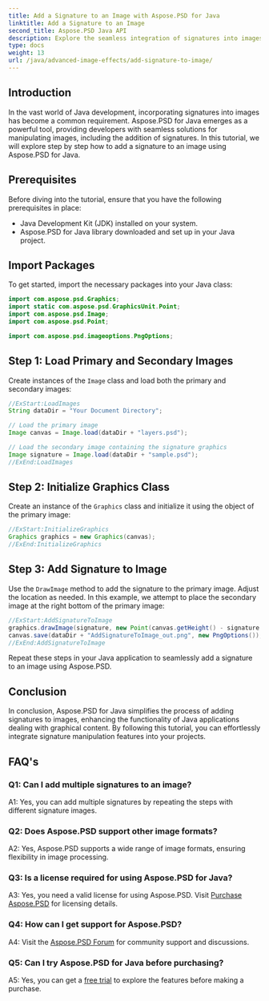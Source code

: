 ```yaml
---
title: Add a Signature to an Image with Aspose.PSD for Java
linktitle: Add a Signature to an Image
second_title: Aspose.PSD Java API
description: Explore the seamless integration of signatures into images with Aspose.PSD for Java. Follow our step-by-step guide, import the necessary packages, and enhance your Java application's graphical capabilities.
type: docs
weight: 13
url: /java/advanced-image-effects/add-signature-to-image/
---
```

## Introduction

In the vast world of Java development, incorporating signatures into images has become a common requirement. Aspose.PSD for Java emerges as a powerful tool, providing developers with seamless solutions for manipulating images, including the addition of signatures. In this tutorial, we will explore step by step how to add a signature to an image using Aspose.PSD for Java.

## Prerequisites

Before diving into the tutorial, ensure that you have the following prerequisites in place:

- Java Development Kit (JDK) installed on your system.
- Aspose.PSD for Java library downloaded and set up in your Java project.

## Import Packages

To get started, import the necessary packages into your Java class:

```java
import com.aspose.psd.Graphics;
import static com.aspose.psd.GraphicsUnit.Point;
import com.aspose.psd.Image;
import com.aspose.psd.Point;

import com.aspose.psd.imageoptions.PngOptions;
```

## Step 1: Load Primary and Secondary Images

Create instances of the `Image` class and load both the primary and secondary images:

```java
//ExStart:LoadImages
String dataDir = "Your Document Directory";

// Load the primary image
Image canvas = Image.load(dataDir + "layers.psd");

// Load the secondary image containing the signature graphics
Image signature = Image.load(dataDir + "sample.psd");
//ExEnd:LoadImages
```

## Step 2: Initialize Graphics Class

Create an instance of the `Graphics` class and initialize it using the object of the primary image:

```java
//ExStart:InitializeGraphics
Graphics graphics = new Graphics(canvas);
//ExEnd:InitializeGraphics
```

## Step 3: Add Signature to Image

Use the `DrawImage` method to add the signature to the primary image. Adjust the location as needed. In this example, we attempt to place the secondary image at the right bottom of the primary image:

```java
//ExStart:AddSignatureToImage
graphics.drawImage(signature, new Point(canvas.getHeight() - signature.getHeight(), canvas.getWidth() - signature.getWidth()));
canvas.save(dataDir + "AddSignatureToImage_out.png", new PngOptions());
//ExEnd:AddSignatureToImage
```

Repeat these steps in your Java application to seamlessly add a signature to an image using Aspose.PSD.

## Conclusion

In conclusion, Aspose.PSD for Java simplifies the process of adding signatures to images, enhancing the functionality of Java applications dealing with graphical content. By following this tutorial, you can effortlessly integrate signature manipulation features into your projects.

## FAQ's

### Q1: Can I add multiple signatures to an image?

A1: Yes, you can add multiple signatures by repeating the steps with different signature images.

### Q2: Does Aspose.PSD support other image formats?

A2: Yes, Aspose.PSD supports a wide range of image formats, ensuring flexibility in image processing.

### Q3: Is a license required for using Aspose.PSD for Java?

A3: Yes, you need a valid license for using Aspose.PSD. Visit [Purchase Aspose.PSD](https://purchase.aspose.com/buy) for licensing details.

### Q4: How can I get support for Aspose.PSD?

A4: Visit the [Aspose.PSD Forum](https://forum.aspose.com/c/psd/34) for community support and discussions.

### Q5: Can I try Aspose.PSD for Java before purchasing?

A5: Yes, you can get a [free trial](https://releases.aspose.com/) to explore the features before making a purchase.

